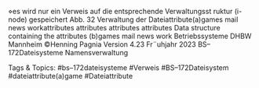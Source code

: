 ⋄es wird nur ein Verweis auf die entsprechende Verwaltungsst ruktur (i-node) gespeichert
Abb. 32 Verwaltung der Dateiattribute(a)gamesmailnewsworkattributesattributesattributesattributes
Data structurecontaining theattributes
(b)gamesmailnewswork
Betriebssysteme DHBW Mannheim ©Henning Pagnia Version 4.23 Fr¨uhjahr 2023 BS–172Dateisysteme Namensverwaltung

   Tags & Topics:
   #bs–172dateisysteme
   #Verweis
   #BS–172Dateisystem
   #dateiattribute(a)game
   #Dateiattribute